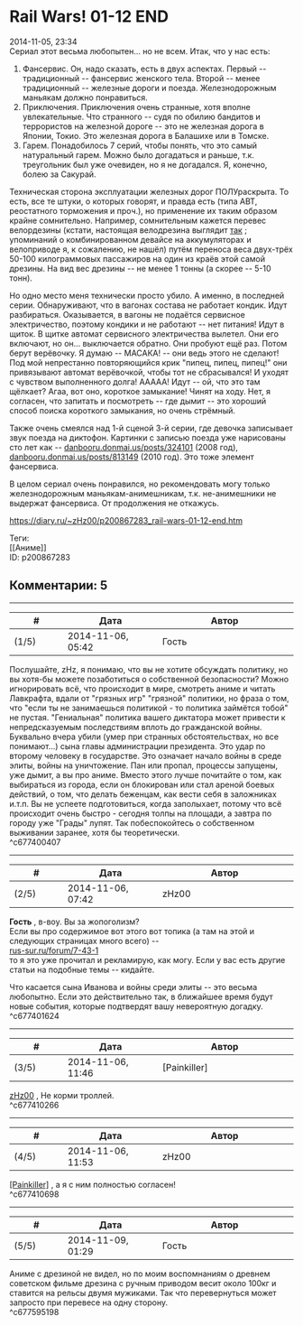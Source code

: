 Rail Wars! 01-12 END
====================

  
2014-11-05, 23:34  
 Сериал этот весьма любопытен... но не всем. Итак, что у нас есть:   
 1. Фансервис. Он, надо сказать, есть в двух аспектах. Первый -- традиционный -- фансервис женского тела. Второй -- менее традиционный -- железные дороги и поезда. Железнодорожным маньякам должно понравиться.   
 2. Приключения. Приключения очень странные, хотя вполне увлекательные. Что странного -- судя по обилию бандитов и террористов на железной дороге -- это не железная дорога в Японии, Токио. Это железная дорога в Балашихе или в Томске.   
 3. Гарем. Понадобилось 7 серий, чтобы понять, что это самый натуральный гарем. Можно было догадаться и раньше, т.к. треугольник был уже очевиден, но я не догадался. Я, конечно, болею за Сакурай.   
   
 Техническая сторона эксплуатации железных дорог ПОЛУраскрыта. То есть, все те штуки, о которых говорят, и правда есть (типа ABT, реостатного торможения и проч.), но применение их таким образом крайне сомнительно. Например, сомнительным кажется перевес велордезины (кстати, настоящая велодрезина выглядит  [так](https://ru.wikipedia.org/wiki/%D0%94%D1%80%D0%B5%D0%B7%D0%B8%D0%BD%D0%B0#.D0.92.D0.B5.D0.BB.D0.BE.D0.B4.D1.80.D0.B5.D0.B7.D0.B8.D0.BD.D1.8B)  ; упоминаний о комбинированном девайсе на аккумуляторах и велоприводе я, к сожалению, не нашёл) путём переноса веса двух-трёх 50-100 килограммовых пассажиров на один из краёв этой самой дрезины. На вид вес дрезины -- не менее 1 тонны (а скорее -- 5-10 тонн).   
   
 Но одно место меня технически просто убило. А именно, в последней серии. Обнаруживают, что в вагонах состава не работает кондик. Идут разбираться. Оказывается, в вагоны не подаётся сервисное электричество, поэтому кондики и не работают -- нет питания! Идут в щиток. В щитке автомат сервисного электричества вылетел. Они его включают, но он... выключается обратно. Они пробуют ещё раз. Потом берут верёвочку. Я думаю -- МАСАКА! -- они ведь этого не сделают! Под мой непрестанно повторяющийся крик "пипец, пипец, пипец!" они привязывают автомат верёвочкой, чтобы тот не сбрасывался! И уходят с чувством выполненного долга! ААААА! Идут -- ой, что это там щёлкает? Агаа, вот оно, короткое замыкание! Чинят на ходу. Нет, я согласен, что запитать и посмотреть -- где дымит -- это хороший способ поиска короткого замыкания, но очень стрёмный.   
   
 Также очень смеялся над 1-й сценой 3-й серии, где девочка записывает звук поезда на диктофон. Картинки с записью поезда уже нарисованы сто лет как --  [danbooru.donmai.us/posts/324101](http://danbooru.donmai.us/posts/324101)  (2008 год),  [danbooru.donmai.us/posts/813149](http://danbooru.donmai.us/posts/813149)  (2010 год). Это тоже элемент фансервиса.   
   
 В целом сериал очень понравился, но рекомендовать могу только железнодорожным маньякам-анимешникам, т.к. не-анимешники не выдержат фансервиса. От продолжения не откажусь.   
  
<https://diary.ru/~zHz00/p200867283_rail-wars-01-12-end.htm>  
  
Теги:  
[[Аниме]]  
ID: p200867283  


Комментарии: 5
--------------

  


---



|         #         |              Дата              |                     Автор                     |           ID           |
| --- | --- | --- | --- |
| (1/5) | 2014-11-06, 05:42 | Гость | c677400407 |

  
 Послушайте, zHz, я понимаю, что вы не хотите обсуждать политику, но вы хотя-бы можете позаботиться о собственной безопасности? Можно игнорировать всё, что происходит в мире, смотреть аниме и читать Лавкрафта, вдали от "грязных игр" "грязной" политики, но фраза о том, что "если ты не занимаешься политикой - то политика займётся тобой" не пустая. "Гениальная" политика вашего диктатора может привести к непредсказуемым последствиям вплоть до гражданской войны. Буквально вчера убили (умер при странных обстоятельствах, но все понимают...) сына главы администрации президента. Это удар по второму человеку в государстве. Это означает начало войны в среде элиты, войны на уничтожение. Пан или пропал, процессы запущены, уже дымит, а вы про аниме. Вместо этого лучше почитайте о том, как выбираться из города, если он блокирован или стал ареной боевых действий, о том, что делать беженцам, как вести себя в заложниках и.т.п. Вы не успеете подготовиться, когда заполыхает, потому что всё происходит очень быстро - сегодня толпы на площади, а завтра по городу уже "Грады" лупят. Так побеспокойтесь о собственном выживании заранее, хотя бы теоретически.   
 ^c677400407

---



|         #         |              Дата              |                     Автор                     |           ID           |
| --- | --- | --- | --- |
| (2/5) | 2014-11-06, 07:42 | zHz00 | c677401624 |

  
  **Гость**  , в-воу. Вы за жопоголизм?   
 Если вы про содержимое вот этого вот топика (а там на этой и следующих страницах много всего) --   
  [rus-sur.ru/forum/7-43-1](http://rus-sur.ru/forum/7-43-1)    
 то я это уже прочитал и рекламирую, как могу. Если у вас есть другие статьи на подобные темы -- кидайте.   
   
 Что касается сына Иванова и войны среди элиты -- это весьма любопытно. Если это действительно так, в ближайшее время будут новые события, которые подтвердят вашу невероятную догадку.   
 ^c677401624

---



|         #         |              Дата              |                     Автор                     |           ID           |
| --- | --- | --- | --- |
| (3/5) | 2014-11-06, 11:46 | [Painkiller] | c677410266 |

  
  [zHz00](https://zHz00.diary.ru "Untitled")  , Не корми троллей.   
 ^c677410266

---



|         #         |              Дата              |                     Автор                     |           ID           |
| --- | --- | --- | --- |
| (4/5) | 2014-11-06, 11:53 | zHz00 | c677410698 |

  
  [[Painkiller]](http://Painkiller00.diary.ru "12 витаминов")  , а я с ним полностью согласен!   
 ^c677410698

---



|         #         |              Дата              |                     Автор                     |           ID           |
| --- | --- | --- | --- |
| (5/5) | 2014-11-09, 01:29 | Гость | c677595198 |

  
 Аниме с дрезиной не видел, но по моим воспомнаниям о древнем советском фильме дрезина с ручным приводом весит около 100кг и ставится на рельсы двумя мужиками. Так что перевернуться может запросто при перевесе на одну сторону.   
 ^c677595198